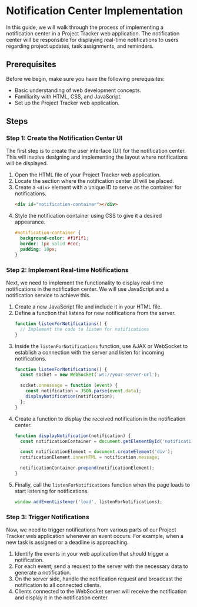 # Notification Center Implementation

In this guide, we will walk through the process of implementing a notification center in a Project Tracker web application. The notification center will be responsible for displaying real-time notifications to users regarding project updates, task assignments, and reminders.

## Prerequisites

Before we begin, make sure you have the following prerequisites:

- Basic understanding of web development concepts.
- Familiarity with HTML, CSS, and JavaScript.
- Set up the Project Tracker web application.

## Steps

### Step 1: Create the Notification Center UI

The first step is to create the user interface (UI) for the notification center. This will involve designing and implementing the layout where notifications will be displayed.

1. Open the HTML file of your Project Tracker web application.
2. Locate the section where the notification center UI will be placed.
3. Create a `<div>` element with a unique ID to serve as the container for notifications.
   ```html
   <div id="notification-container"></div>
   ```
4. Style the notification container using CSS to give it a desired appearance.
   ```css
   #notification-container {
     background-color: #f1f1f1;
     border: 1px solid #ccc;
     padding: 10px;
   }
   ```

### Step 2: Implement Real-time Notifications

Next, we need to implement the functionality to display real-time notifications in the notification center. We will use JavaScript and a notification service to achieve this.

1. Create a new JavaScript file and include it in your HTML file.
2. Define a function that listens for new notifications from the server.
   ```javascript
   function listenForNotifications() {
     // Implement the code to listen for notifications
   }
   ```
3. Inside the `listenForNotifications` function, use AJAX or WebSocket to establish a connection with the server and listen for incoming notifications.
   ```javascript
   function listenForNotifications() {
     const socket = new WebSocket('ws://your-server-url');
   
     socket.onmessage = function (event) {
       const notification = JSON.parse(event.data);
       displayNotification(notification);
     };
   }
   ```
4. Create a function to display the received notification in the notification center.
   ```javascript
   function displayNotification(notification) {
     const notificationContainer = document.getElementById('notification-container');
   
     const notificationElement = document.createElement('div');
     notificationElement.innerHTML = notification.message;
   
     notificationContainer.prepend(notificationElement);
   }
   ```
5. Finally, call the `listenForNotifications` function when the page loads to start listening for notifications.
   ```javascript
   window.addEventListener('load', listenForNotifications);
   ```

### Step 3: Trigger Notifications

Now, we need to trigger notifications from various parts of our Project Tracker web application whenever an event occurs. For example, when a new task is assigned or a deadline is approaching.

1. Identify the events in your web application that should trigger a notification.
2. For each event, send a request to the server with the necessary data to generate a notification.
3. On the server side, handle the notification request and broadcast the notification to all connected clients.
4. Clients connected to the WebSocket server will receive the notification and display it in the notification center.

